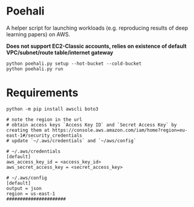 # Poehali
A helper script for launching workloads (e.g. reproducing results of deep learning papers) on AWS.

**Does not support EC2-Classic accounts, relies on existence of default VPC/subnet/route table/internet gateway**

```shell
python poehali.py setup --hot-bucket --cold-bucket
python poehali.py run
```

# Requirements
```
python -m pip install awscli boto3

# note the region in the url
# obtain access keys `Access Key ID` and `Secret Access Key` by creating them at https://console.aws.amazon.com/iam/home?region=eu-east-1#/security_credentials
# update `~/.aws/credentials` and `~/aws/config`

# ~/.aws/credentials
[default]
aws_access_key_id = <access_key_id>
aws_secret_access_key = <secret_access_key>

# ~/.aws/config
[default]
output = json
region = us-east-1
######################
```
